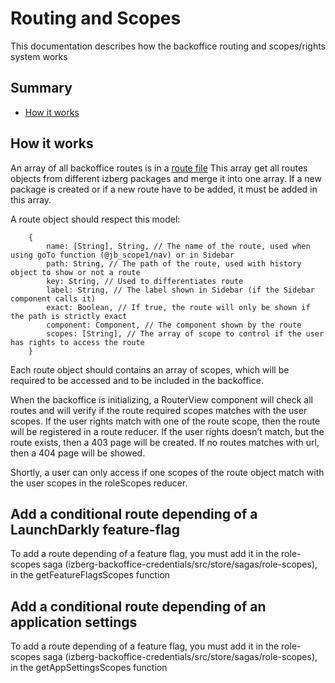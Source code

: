 # Routing and Scopes

This documentation describes how the backoffice routing and scopes/rights system works

## Summary
- [How it works](#how-it-works)

## How it works

An array of all backoffice routes is in a [route file](https://github.com/izberg-marketplace/izberg-backoffice-ui/tree/master/backoffices/front/src/routes/index.js)
This array get all routes objects from different izberg packages and merge it into one array.
If a new package is created or if a new route have to be added, it must be added in this array.

A route object should respect this model:
```
    {
        name: [String], String, // The name of the route, used when using goTo function (@jb_scope1/nav) or in Sidebar 
        path: String, // The path of the route, used with history object to show or not a route
        key: String, // Used to differentiates route 
        label: String, // The label shown in Sidebar (if the Sidebar component calls it) 
        exact: Boolean, // If true, the route will only be shown if the path is strictly exact
        component: Component, // The component shown by the route
        scopes: [String], // The array of scope to control if the user has rights to access the route
    }
```

Each route object should contains an array of scopes, which will be required to be accessed and to be included in the backoffice.

When the backoffice is initializing, a RouterView component will check all routes and will verify if the route required scopes matches with the user scopes.
If the user rights match with one of the route scope, then the route will be registered in a route reducer.
If the user rights doesn’t match, but the route exists, then a 403 page will be created.
If no routes matches with url, then a 404 page will be showed.

Shortly, a user can only access if one scopes of the route object match with the user scopes in the roleScopes reducer.

## Add a conditional route depending of a LaunchDarkly feature-flag
To add a route depending of a feature flag, you must add it in the role-scopes saga (izberg-backoffice-credentials/src/store/sagas/role-scopes), in the getFeatureFlagsScopes function

## Add a conditional route depending of an application settings
To add a route depending of a feature flag, you must add it in the role-scopes saga (izberg-backoffice-credentials/src/store/sagas/role-scopes), in the getAppSettingsScopes function
